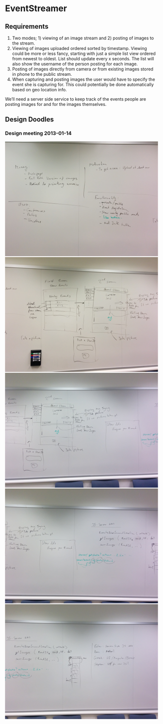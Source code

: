 # EventStreamer

## Requirements

1.	Two modes; 1) viewing of an image stream and 2) posting of images to the stream.
2.	Viewing of images uploaded ordered sorted by timestamp.  Viewing could be more or less fancy, starting with just a simple list view ordered from newest to oldest.  List should update every x seconds.  The list will also show the username of the person posting for each image.
3.	Posting of images directly from camera or from existing images stored in phone to the public stream.
4.	When capturing and posting images the user would have to specify the event she is capturing for.  This could potentially be done automatically based on geo location info.
 
We’ll need a server side service to keep track of the events people are posting images for and for the images themselves.

## Design Doodles

### Design meeting 2013-01-14

![alt text](https://github.com/PeterJensen/eventstreamer/raw/master/design/IMG_20140114_152038.jpg "Image 1")
![alt text](https://github.com/PeterJensen/eventstreamer/raw/master/design/IMG_20140114_152046.jpg "Image 1")
![alt text](https://github.com/PeterJensen/eventstreamer/raw/master/design/IMG_20140114_152057.jpg "Image 1")
![alt text](https://github.com/PeterJensen/eventstreamer/raw/master/design/IMG_20140114_152103.jpg "Image 1")
![alt text](https://github.com/PeterJensen/eventstreamer/raw/master/design/IMG_20140114_152108.jpg "Image 1")
